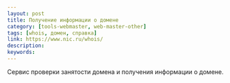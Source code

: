 ```yaml
---
layout: post
title: Получение информации о домене
category: [tools-webmaster, web-master-other]
tags: [whois, домен, справка]
link: https://www.nic.ru/whois/
description:
keywords:
---
```


<p>Сервис проверки занятости домена и получения информации о домене.</p>
